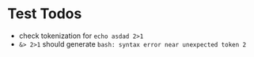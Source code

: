 # Test Todos

- check tokenization for `echo asdad 2>1`
- `&> 2>1` should generate `bash: syntax error near unexpected token 2`
